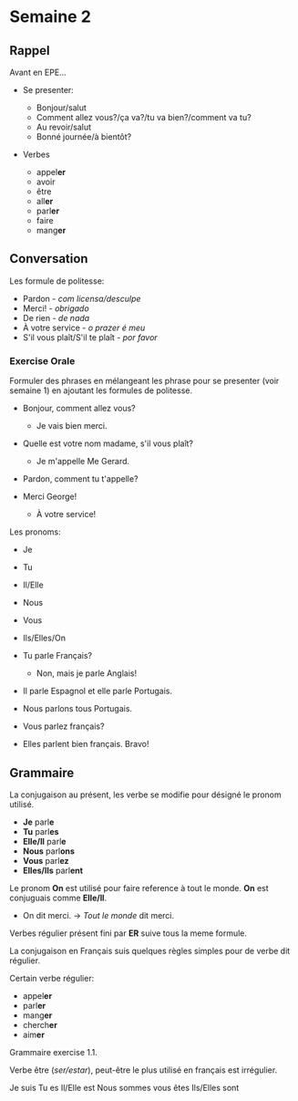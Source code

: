 

# Semaine 2

## Rappel

Avant en EPE...

* Se presenter: 
  - Bonjour/salut
  - Comment allez vous?/ça va?/tu va bien?/comment va tu?
  - Au revoir/salut
  - Bonné journée/à bientôt?

* Verbes
  - appel**er**
  - avoir
  - être
  - all**er**
  - parl**er**
  - faire
  - mang**er**


## Conversation

Les formule de politesse:

- Pardon - *com licensa/desculpe*
- Merci! - *obrigado*
- De rien - *de nada*
- À votre service - *o prazer é meu*
- S'il vous plaît/S'il te plaît - *por favor*


### Exercise Orale

Formuler des phrases en mélangeant les phrase pour se presenter (voir semaine 1) 
en ajoutant les formules de politesse.

- Bonjour, comment allez vous?
  - Je vais bien merci.

- Quelle est votre nom madame, s'il vous plaît?
  - Je m'appelle Me Gerard.

- Pardon, comment tu t'appelle?

- Merci George!
  - À votre service!

Les pronoms: 

- Je
- Tu
- Il/Elle
- Nous
- Vous
- Ils/Elles/On


- Tu parle Français?
  - Non, mais je parle Anglais!

- Il parle Espagnol et elle parle Portugais.

- Nous parlons tous Portugais.

- Vous parlez français?

- Elles parlent bien français. Bravo!


## Grammaire

La conjugaison au présent, les verbe se modifie pour désigné le pronom utilisé.

* **Je** parl**e**
* **Tu** parl**es**
* **Elle/Il** parl**e**
* **Nous** parl**ons**
* **Vous** parl**ez**
* **Elles/Ils** parl**ent**

Le pronom **On** est utilisé pour faire reference à tout le monde. 
**On** est conjuguais comme **Elle/Il**.

- On dit merci. -> *Tout le monde* dit merci.

Verbes régulier présent fini par **ER** suive tous la meme formule.

La conjugaison en Français suis quelques règles simples pour de verbe dit régulier.

Certain verbe régulier:
  - appel**er**
  - parl**er**
  - mang**er**
  - cherch**er**
  - aim**er**

Grammaire exercise 1.1.

Verbe être (*ser/estar*), peut-être le plus utilisé en français est irrégulier.

Je suis
Tu es
Il/Elle est
Nous sommes
vous êtes
Ils/Elles sont
